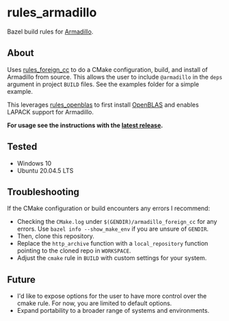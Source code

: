 # rules_armadillo

Bazel build rules for [Armadillo](https://arma.sourceforge.net/).

## About

Uses [rules_foreign_cc](https://github.com/bazelbuild/rules_foreign_cc) to do a CMake configuration, build, and install of Armadillo from source.  This allows the user to include `@armadillo` in the `deps` argument in project `BUILD` files. See the examples folder for a simple example.

This leverages [rules_openblas](https://github.com/phpisciuneri/rules_openblas) to first install [OpenBLAS](https://www.openblas.net/) and enables LAPACK support for Armadillo.

**For usage see the instructions with the [latest release](https://github.com/phpisciuneri/rules_armadillo/releases/latest).**

## Tested

- Windows 10
- Ubuntu 20.04.5 LTS

## Troubleshooting

If the CMake configuration or build encounters any errors I recommend:
- Checking the `CMake.log` under `$(GENDIR)/armadillo_foreign_cc` for any errors.  Use `bazel info --show_make_env` if you are unsure of `GENDIR`.
- Then, clone this repository.
- Replace the `http_archive` function with a `local_repository` function pointing to the cloned repo in `WORKSPACE`.
- Adjust the `cmake` rule in `BUILD` with custom settings for your system.

## Future

- I'd like to expose options for the user to have more control over the cmake rule.  For now, you are limited to default options.  
- Expand portability to a broader range of systems and environments.
